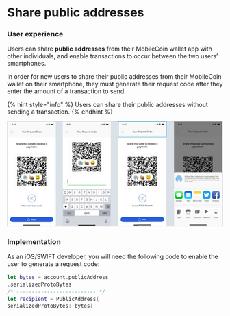 # Share public addresses

### User experience

Users can share **public addresses** from their MobileCoin wallet app with other individuals, and enable transactions to occur between the two users’ smartphones.

In order for new users to share their public addresses from their MobileCoin wallet on their smartphone, they must generate their request code after they enter the amount of a transaction to send.

{% hint style="info" %}
Users can share their public addresses without sending a transaction.
{% endhint %}

![Share public address](../images/share-public-address.jpeg)

### Implementation

As an iOS/SWIFT developer, you will need the following code to enable the user to generate a request code:

```swift
let bytes = account.publicAddress
.serializedProtoBytes
/* -------------------------- */
let recipient = PublicAddress(
serializedProtoBytes: bytes)
```
